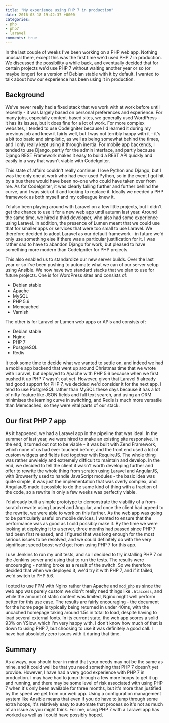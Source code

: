 ```yaml
---
title: "My experience using PHP 7 in production"
date: 2016-03-18 19:42:37 +0000
categories:
- php
- php7
- laravel
comments: true
---
```


In the last couple of weeks I've been working on a PHP web app. Nothing unusual there, except this was the first time we'd used PHP 7 in production. We discussed the possibility a while back, and eventually decided that for certain projects we'd use PHP 7 without waiting another year or so (or maybe longer) for a version of Debian stable with it by default. I wanted to talk about how our experience has been using it in production.

Background
----------

We've never really had a fixed stack that we work with at work before until recently - it was largely based on personal preferences and experience. For many jobs, especially content-based sites, we generally used WordPress - it has its issues, but it does fine for a lot of work. For more complex websites, I tended to use CodeIgniter because I'd learned it during my previous job and knew it fairly well, but I was not terribly happy with it - it's a bit too basic and simplistic, as well as being somewhat behind the times, and I only really kept using it through inertia. For mobile app backends, I tended to use Django, partly for the admin interface, and partly because Django REST Framework makes it easy to build a REST API quickly and easily in a way that wasn't viable with CodeIgniter.

This state of affairs couldn't really continue. I love Python and Django, but I was the only one at work who had ever used Python, so in the event I got hit by a bus there would have been no-one who could have taken over from me. As for CodeIgniter, it was clearly falling further and further behind the curve, and I was sick of it and looking to replace it. Ideally we needed a PHP framework as both myself and my colleague knew it.

I'd also been playing around with Laravel on a few little projects, but I didn't get the chance to use it for a new web app until autumn last year. Around the same time, we hired a third developer, who also had some experience using Laravel. In addition, the presence of Lumen meant that we could use that for smaller apps or services that were too small to use Laravel. We therefore decided to adopt Laravel as our default framework - in future we'd only use something else if there was a particular justification for it. I was rather sad to have to abandon Django for work, but pleased to have something more modern than CodeIgniter for PHP projects.

This also enabled us to standardize our new server builds. Over the last year or so I've been pushing to automate what we can of our server setup using Ansible. We now have two standard stacks that we plan to use for future projects. One is for WordPress sites and consists of:

* Debian stable
* Apache
* MySQL
* PHP 5.6
* Memcached
* Varnish

The other is for Laravel or Lumen web apps or APIs and consists of:

* Debian stable
* Nginx
* PHP 7
* PostgreSQL
* Redis

It took some time to decide what we wanted to settle on, and indeed we had a mobile app backend that went up around Christmas time that we wrote with Laravel, but deployed to Apache with PHP 5.6 because when we first pushed it up PHP 7 wasn't out yet. However, given that Laravel 5 already had good support for PHP 7, we decided we'd consider it for the next app. I tend to use PostgreSQL rather than MySQL these days because it has a lot of nifty feature like JSON fields and full text search, and using an ORM minimises the learning curve in switching, and Redis is much more versatile than Memcached, so they were vital parts of our stack.

Our first PHP 7 app
-------------------

As it happened, we had a Laravel app in the pipeline that was ideal. In the summer of last year, we were hired to make an existing site responsive. In the end, it turned out not to be viable - it was built with Zend Framework, which none of us had ever touched before, and the front end used a lot of custom widgets and fields tied together with RequireJS. The whole thing was rather unwieldy and extremely difficult to maintain and develop. In the end, we decided to tell the client it wasn't worth developing further and offer to rewrite the whole thing from scratch using Laravel and AngularJS, with Browserify used to handle JavaScript modules - the basic idea was quite simple, it was just the implementation that was overly complex, and AngularJS made it possible to do the same kind of thing with a fraction of the code, so a rewrite in only a few weeks was perfectly viable.

I'd already built a simple prototype to demonstrate the viability of a from-scratch rewrite using Laravel and Angular, and once the client had agreed to the rewrite, we were able to work on this further. As the web app was going to be particularly useful on mobile devices, I wanted to ensure that the performance was as good as I cold possibly make it. By the time we were looking at deploying it to a server, three months had passed since PHP 7 had been first released, and I figured that was long enough for the most serious issues to be resolved, and we could definitely do with the very significant speed boost we'd get from using PHP 7 for this app.

I use Jenkins to run my unit tests, and so I decided to try installing PHP 7 on the Jenkins server and using that to run the tests. The results were encouraging - nothing broke as a result of the switch. So we therefore decided that when we deployed it, we'd try it with PHP 7, and if it failed, we'd switch to PHP 5.6.

I opted to use FPM with Nginx rather than Apache and `mod_php` as since the web app was purely custom we didn't really need things like `.htaccess`, and while the amount of static content was limited, Nginx might well perform better for this use case. The results are fairly encouraging - the document for the home page is typically being returned in under 40ms, with the uncached homepage taking around 1.5s in total to load, despite having to load several external fonts. In its current state, the web app scores a solid 93% on YSlow, which I'm very happy with. I don't know how much of that is down to using PHP 7, but choosing to use it was definitely a good call. I have had absolutely zero issues with it during that time.

Summary
-------

As always, you should bear in mind that your needs may not be the same as mine, and it could well be that you need something that PHP 7 doesn't yet provide. However, I have had a very good experience with PHP 7 in production. I may have had to jump through a few more hoops to get it up and running, and there may be some level of risk associated with using PHP 7 when it's only been available for three months, but it's more than justified by the speed we get from our web app. Using a configuration management system like Ansible means that even if you do have to jump through some extra hoops, it's relatively easy to automate that process so it's not as much of an issue as you might think. For me, using PHP 7 with a Laravel app has worked as well as I could have possibly hoped.
